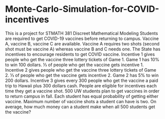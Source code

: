 # Monte-Carlo-Simulation-for-COVID-incentives
This is a project for STMATH 381 Discreet Mathematical Modeling
Students are required to get COVID-19 vaccines before returning
to campus. Vaccine A, vaccine B, vaccine C are available. Vaccine A requires two shots
(second shot must be vaccine A) whereas vaccine B and C needs one. The State has incentives to
encourage residents to get COVID vaccine. Incentive 1 gives people who get the vaccine three
lottery tickets of Game 1. Game 1 has 10% to win 100 dollars. ⅓ of people who get the vaccine
gets incentive 1. Incentive 2 gives people who get the vaccine three lottery tickets of Game 2. ⅓
of people who get the vaccine gets incentive 2. Game 2 has 5% to win 200 dollars. Incentive 3
gives every 300 people who get the vaccine a paid trip to Hawaii plus 300 dollars cash. People
are eligible for incentives each time they get a vaccine shot. 500 UW students plan to get
vaccines in order to return campus in fall. Each student has equal probability of getting either
vaccine. Maximum number of vaccine shots a student can have is two. On average, how much
money can a student make when all 500 students get the vaccine?

